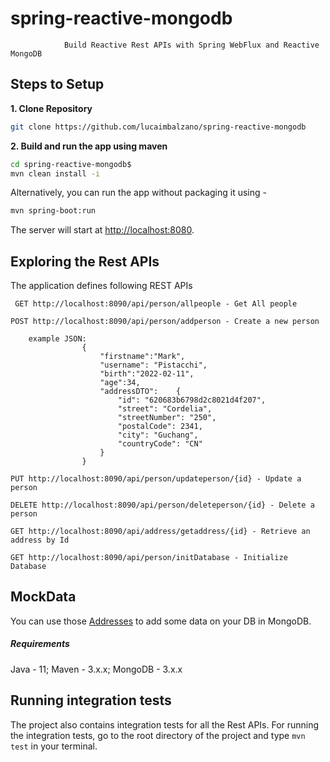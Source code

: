 # spring-reactive-mongodb
                Build Reactive Rest APIs with Spring WebFlux and Reactive MongoDB



## Steps to Setup

**1. Clone Repository**

```bash
git clone https://github.com/lucaimbalzano/spring-reactive-mongodb
```

**2. Build and run the app using maven**

```bash
cd spring-reactive-mongodb$
mvn clean install -i
```

Alternatively, you can run the app without packaging it using -

```bash
mvn spring-boot:run
```

The server will start at <http://localhost:8080>.

## Exploring the Rest APIs

The application defines following REST APIs

```
 GET http://localhost:8090/api/person/allpeople - Get All people
```
```
POST http://localhost:8090/api/person/addperson - Create a new person

    example JSON:
                {
                    "firstname":"Mark",
                    "username": "Pistacchi",
                    "birth":"2022-02-11",
                    "age":34,
                    "addressDTO":    {
                        "id": "620683b6798d2c8021d4f207",
                        "street": "Cordelia",
                        "streetNumber": "250",
                        "postalCode": 2341,
                        "city": "Guchang",
                        "countryCode": "CN"
                    }
                }
```
```
PUT http://localhost:8090/api/person/updateperson/{id} - Update a person
```
```
DELETE http://localhost:8090/api/person/deleteperson/{id} - Delete a person
```

```
GET http://localhost:8090/api/address/getaddress/{id} - Retrieve an address by Id
```
```
GET http://localhost:8090/api/person/initDatabase - Initialize Database
```

## MockData
You can use those [Addresses](src/main/java/com/javaexample/spring/reactive/mockdata/Address.json) to add some data on your DB in MongoDB.


##### Requirements

Java - 11; 
 Maven - 3.x.x; 
 MongoDB - 3.x.x

## Running integration tests

The project also contains integration tests for all the Rest APIs. 
For running the integration tests, go to the root directory of the project and type `mvn test` in your terminal.
